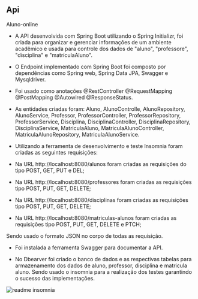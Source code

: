 ## Api

Aluno-online

* A API desenvolvida com Spring Boot utilizando o Spring Initializr, foi criada para organizar e gerenciar informações de um ambiente acadêmico e usada para controle dos dados de "aluno", "professore", "disciplina" e "matrículaAluno".

* O Endpoint implementado com Spring Boot foi composto por dependências como Spring web, Spring Data JPA, Swagger e Mysqldriver.

* Foi usado como anotações @RestController @RequestMapping @PostMapping @Autowired @ResponseStatus.

* As entidades criadas foram: Aluno, AlunoControlle, AlunoRepository, AlunoService, Professor, ProfessorController, ProfessorRepository, ProfessorService, Disciplina, DisciplinaController, DisciplinaRepository, DisciplinaService, MatriculaAluno, MatriculaAlunoController, MatriculaAlunoRepository, MatriculaAlunoService.

* Utilizando a ferramenta de desenvolvimento e teste Insomnia foram criadas as seguintes requisições:

- Na URL http://localhost:8080/alunos foram criadas as requisições do tipo POST, GET, PUT e DEL;

- Na URL http://localhost:8080/professores foram criadas as requisições tipo POST, PUT, GET, DELETE;

- Na URL http://localhost:8080/disciplinas foram criadas as requisições tipo POST, PUT, GET, DELETE;

- Na URL http://localhost:8080/matriculas-alunos foram criadas as requisições tipo POST, PUT, GET, DELETE e PTCH;

Sendo usado o formato JSON no corpo de todas as requisição.

* Foi instalada a ferramenta Swagger para documentar a API.

* No Dbearver foi criado o banco de dados e as respectivas tabelas para armazenamento dos dados de aluno, professor, disciplina e matricula aluno. Sendo usado o insomnia para a realização dos testes garantindo o sucesso das implementações.



![readme insomnia](https://github.com/user-attachments/assets/1211fd04-8870-46ef-b769-a41934fb7790)



